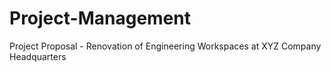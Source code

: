 # Project-Management
Project Proposal - Renovation of Engineering Workspaces at XYZ Company Headquarters
